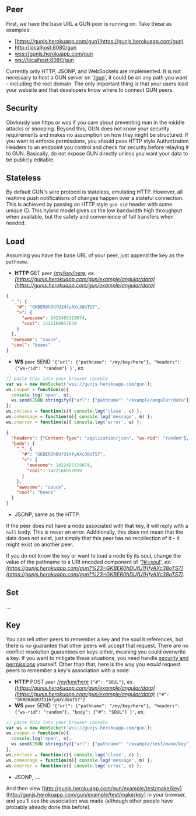 ## Peer

First, we have the base URL a GUN peer is running on. Take these as examples:

- [https://gunjs.herokuapp.com/gun](https://gunjs.herokuapp.com/gun)
- [http://localhost:8080/gun](http://localhost:8080/gun)
- [wss://gunjs.herokuapp.com/gun](wss://gunjs.herokuapp.com/gun)
- [ws://localhost:8080/gun](ws://localhost:8080/gun)

Currently only HTTP, JSONP, and WebSockets are implemented. It is not necessary to host a GUN server on '[/gun](/gun)', it could be on any path you want - including the root domain. The only important thing is that your users load your website and that developers know where to connect GUN peers.

## Security

Obviously use https or wss if you care about preventing man in the middle attacks or snooping. Beyond this, GUN does not know your security requirements and makes no assumption on how they might be structured. If you want to enforce permissions, you should pass HTTP style Authorization Headers to an endpoint you control and check for security before relaying it to GUN. Basically, do not expose GUN directly unless you want your data to be publicly editable.

## Stateless

By default GUN's wire protocol is stateless, emulating HTTP. However, all realtime push notifications of changes happen over a stateful connection. This is achieved by passing an HTTP style `gun-sid` header with some unique ID. This hybrid model gives us the low bandwidth high throughput when available, but the safety and convenience of full transfers when needed.

## Load

Assuming you have the base URL of your peer, just append the key as the `pathname`. 
 - **HTTP** GET `peer` [/my/key/here](/my/key/here), _ex. [https://gunjs.herokuapp.com/gun/example/angular/data](https://gunjs.herokuapp.com/gun/example/angular/data)_
```json
{
  "_": {
    "#": "GKBER0hDUfU1HfyAXc38oTS7",
    ">": {
      "awesome": 1422485319074,
      "cool": 1422166957059
    }
  },
  "awesome": "sauce",
  "cool": "beans"
}
```
 - **WS** `peer` SEND `'{"url": {"pathname": "/my/key/here"}, "headers": {"ws-rid": "random"} }'`, _ex._
```javascript
// paste this into your browser console
var ws = new WebSocket('wss://gunjs.herokuapp.com/gun');
ws.onopen = function(o){ 
  console.log('open', o);
  ws.send(JSON.stringify({"url": {"pathname": "/example/angular/data"}}));
};
ws.onclose = function(c){ console.log('close', c) };
ws.onmessage = function(m){ console.log('message', m) };
ws.onerror = function(e){ console.log('error', e) };
```
```json
{
  "headers": {"Content-Type": "application/json", "ws-rid": "random"},
  "body": {
    "_": {
      "#": "GKBER0hDUfU1HfyAXc38oTS7",
      ">": {
        "awesome": 1422485319074,
        "cool": 1422166957059
      }
    },
    "awesome": "sauce",
    "cool": "beans"
  }
}
```
 - JSONP, same as the HTTP.

If the peer does not have a node associated with that key, it will reply with a `null` body. This is never an error. Additionally, this does not mean that the data does not exist, just simply that this peer has no recollection of it - it might exist on another peer.

If you do not know the key or want to load a node by its soul, change the value of the pathname to a URI encoded component of '[?#=soul](?#=soul)', _ex. [https://gunjs.herokuapp.com/gun?%23=GKBER0hDUfU1HfyAXc38oTS7](https://gunjs.herokuapp.com/gun?%23=GKBER0hDUfU1HfyAXc38oTS7)_.

## Set

...

## Key

You can tell other peers to remember a key and the soul it references, but there is no guarantee that other peers will accept that request. There are no conflict resolution guarantees on keys either, meaning you could overwrite a key. If you want to mitigate these situations, you need handle [security and permissions](#security) yourself. Other than that, here is the way you _would_ request peers to remember a key's association with a node:
 - **HTTP** POST `peer` [/my/key/here](/my/key/here) `{"#": "SOUL"}`, _ex. [https://gunjs.herokuapp.com/gun/example/angular/data](https://gunjs.herokuapp.com/gun/example/angular/data) `{"#": "GKBER0hDUfU1HfyAXc38oTS7"}`_
 - **WS** `peer` SEND `'{"url": {"pathname": "/my/key/here"}, "headers": {"ws-rid": "random"}, "body": {"#": "SOUL"} }'`, _ex._
```javascript
// paste this into your browser console
var ws = new WebSocket('wss://gunjs.herokuapp.com/gun');
ws.onopen = function(o){ 
  console.log('open', o);
  ws.send(JSON.stringify({"url": {"pathname": "/example/test/make/key"}, "body": {"#": "GKBER0hDUfU1HfyAXc38oTS7"} }));
};
ws.onclose = function(c){ console.log('close', c) };
ws.onmessage = function(m){ console.log('message', m) };
ws.onerror = function(e){ console.log('error', e) };
```
 - JSONP, **...**

And then view [http://gunjs.herokuapp.com/gun/example/test/make/key](http://gunjs.herokuapp.com/gun/example/test/make/key) in your browser, and you'll see the association was made (although other people have probably already done this before).